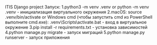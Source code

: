 ITIS Django project
Запуск:
1.python3 -m venv .venv or python -m venv .venv - инициализация виртуального окружения
  2.macOS: source .venv/bin/activate or Windows cmd (чтобы запустить cmd из PowerShell выполните cmd.exe): .venv\Scripts\activate.bat - вход в виртуальное окружение
  3.pip install -r requirements.txt - установка зависимостей
  4.python manage.py migrate - запуск миграций
  5.python manage.py runserver - запуск приложения

